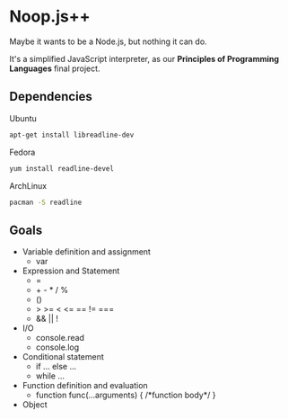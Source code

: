 Noop.js++
===

Maybe it wants to be a Node.js, but nothing it can do.

It's a simplified JavaScript interpreter, as our **Principles of Programming Languages** final project.

## Dependencies

Ubuntu
```sh
apt-get install libreadline-dev
```

Fedora
```sh
yum install readline-devel
```

ArchLinux
```sh
pacman -S readline
```

## Goals

+ Variable definition and assignment
  - var
+ Expression and Statement
  - =
  - \+ - \* / %
  - ()
  - \> \>= < <= == != ===
  - && || !
+ I/O
  - console.read
  - console.log
+ Conditional statement
  - if ... else ...
  - while ...
+ Function definition and evaluation
  - function func(...arguments) { /\*function body\*/ }
+ Object
